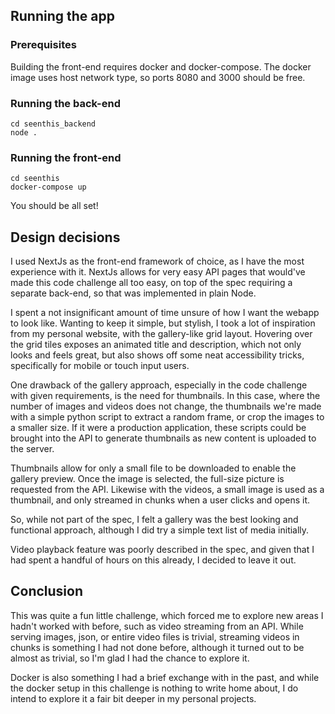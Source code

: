 ## Running the app

### Prerequisites

Building the front-end requires docker and docker-compose.
The docker image uses host network type, so ports 8080 and 3000 should be free.

### Running the back-end

```
cd seenthis_backend
node .
```

### Running the front-end

```
cd seenthis
docker-compose up
```

You should be all set!

## Design decisions

I used NextJs as the front-end framework of choice, as I have the most experience with it. NextJs allows for very easy API pages that would've made this code challenge all too easy, on top of the spec requiring a separate back-end, so that was implemented in plain Node.

I spent a not insignificant amount of time unsure of how I want the webapp to look like. Wanting to keep it simple, but stylish, I took a lot of inspiration from my personal website, with the gallery-like grid layout. Hovering over the grid tiles exposes an animated title and description, which not only looks and feels great, but also shows off some neat accessibility tricks, specifically for mobile or touch input users.

One drawback of the gallery approach, especially in the code challenge with given requirements, is the need for thumbnails. In this case, where the number of images and videos does not change, the thumbnails we're made with a simple python script to extract a random frame, or crop the images to a smaller size. If it were a production application, these scripts could be brought into the API to generate thumbnails as new content is uploaded to the server.

Thumbnails allow for only a small file to be downloaded to enable the gallery preview. Once the image is selected, the full-size picture is requested from the API. Likewise with the videos, a small image is used as a thumbnail, and only streamed in chunks when a user clicks and opens it.

So, while not part of the spec, I felt a gallery was the best looking and functional approach, although I did try a simple text list of media initially.



Video playback feature was poorly described in the spec, and given that I had spent a handful of hours on this already, I decided to leave it out.


## Conclusion

This was quite a fun little challenge, which forced me to explore new areas I hadn't worked with before, such as video streaming from an API. While serving images, json, or entire video files is trivial, streaming videos in chunks is something I had not done before, although it turned out to be almost as trivial, so I'm glad I had the chance to explore it.

Docker is also something I had a brief exchange with in the past, and while the docker setup in this challenge is nothing to write home about, I do intend to explore it a fair bit deeper in my personal projects.
